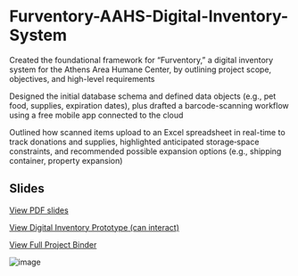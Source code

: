 # Furventory-AAHS-Digital-Inventory-System

Created the foundational framework for “Furventory,” a digital inventory system for the Athens Area Humane Center, by outlining project scope, objectives, and high-level requirements 

Designed the initial database schema and defined data objects (e.g., pet food, supplies, expiration dates), plus drafted a barcode-scanning workflow using a free mobile app connected to the cloud  

Outlined how scanned items upload to an Excel spreadsheet in real-time to track donations and supplies, highlighted anticipated storage‐space constraints, and recommended possible expansion options (e.g., shipping container, property expansion)

## Slides  
[View PDF slides](./FINAL%20PRESENTATION%20MIST%205640.pdf)

[View Digital Inventory Prototype (can interact)](./Athens_Inventory_Prototype_With_Analytics.xlsx)

[View Full Project Binder](./Furventory%20The%20Athens%20Area%20Humane%20Society%E2%80%99s%20Digital%20Inventory%20Tracking%20System%20Project%20Binder.pdf)

![image](https://github.com/user-attachments/assets/60cde4fe-3be9-45c9-808e-6ed5cb6b99f1)
